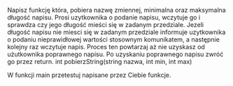 Napisz funkcję która, pobiera nazwę zmiennej, minimalna oraz maksymalna długość napisu.
Prosi uzytkownika o podanie napisu, wczytuje go i sprawdza czy jego długość mieści się w zadanym przedziale. Jezeli długość napisu nie miesci się w zadanym przedziale informuje uzytkownika o podaniu nieprawidłowej wartości stosownym komunikatem, a następnie kolejny raz wczytuje napis. Proces ten powtarzaj aż nie uzyskasz od użutkownika poprawnego napisu.
Po uzyskaniu poprawnego napisu zwróć go przez return.
int pobierzString(string nazwa, int min, int max)

W funkcji main przetestuj napisane przez Ciebie funkcje.